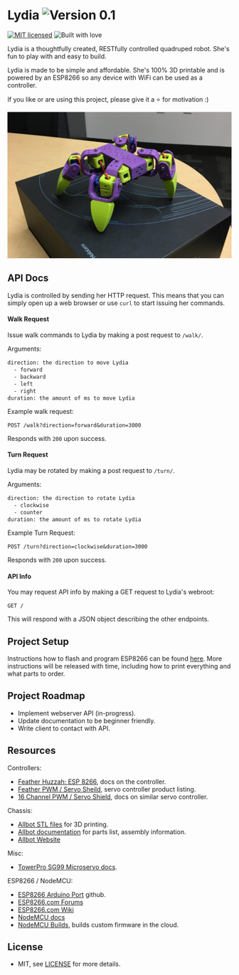 # Lydia ![Version 0.1](https://img.shields.io/badge/Version-0.1-green.svg)


[![MIT licensed](https://img.shields.io/badge/license-MIT-blue.svg)](/LICENSE)
![Built with love](https://img.shields.io/badge/built%20with-%E2%9D%A4-FF8080.svg)

Lydia is a thoughtfully created, RESTfully controlled quadruped robot. She's fun to play with and easy to build.

Lydia is made to be simple and affordable. She's 100% 3D printable and is powered by an ESP8266 so any device with WiFi can be used as a controller.

If you like or are using this project, please give it a :star: for motivation :)

![Picture of Lydia](/lydia.jpg)

## API Docs

Lydia is controlled by sending her HTTP request. This means that you can simply open up a web browser or use `curl` to start issuing her commands.

#### Walk Request

Issue walk commands to Lydia by making a post request to `/walk/`.

Arguments:

```
direction: the direction to move Lydia
  - forward
  - backward
  - left
  - right
duration: the amount of ms to move Lydia
```

Example walk request:

```
POST /walk?direction=forward&duration=3000
```

Responds with `200` upon success.

#### Turn Request

Lydia may be rotated by making a post request to `/turn/`.

Arguments:

```
direction: the direction to rotate Lydia
  - clockwise
  - counter
duration: the amount of ms to rotate Lydia
```

Example Turn Request:

```
POST /turn?direction=clockwise&duration=3000
```

Responds with `200` upon success.

#### API Info

You may request API info by making a GET request to Lydia's webroot:

```
GET /
```

This will respond with a JSON object describing the other endpoints.

## Project Setup

Instructions how to flash and program ESP8266 can be found [here](/arduino/README.md). More instructions will be released with time, including how to print everything and what parts to order.

## Project Roadmap

- Implement webserver API (in-progress).
- Update documentation to be beginner friendly.
- Write client to contact with API.

## Resources

Controllers:

- [Feather Huzzah: ESP 8266](https://learn.adafruit.com/adafruit-feather-huzzah-esp8266?view=all), docs on the controller.
- [Feather PWM / Servo Sheild](https://www.adafruit.com/products/2928), servo controller product listing.
- [16 Channel PWM / Servo Shield](https://learn.adafruit.com/adafruit-16-channel-pwm-slash-servo-shield?view=all), docs on similar servo controller.

Chassis:

- [Allbot STL files](http://www.thingiverse.com/thing:1434665) for 3D printing.
- [Allbot documentation](http://manuals.velleman.eu/category.php) for parts list, assembly information.
- [Allbot Website](http://www.allbot.eu/)

Misc:

- [TowerPro SG99 Microservo docs](http://www.micropik.com/PDF/SG90Servo.pdf).

ESP8266 / NodeMCU:

- [ESP8266 Arduino Port](https://github.com/esp8266/Arduino) github.
- [ESP8266.com Forums](http://www.esp8266.com/)
- [ESP8266.com Wiki](http://www.esp8266.com/wiki)
- [NodeMCU docs](http://nodemcu.readthedocs.io/en/dev/)
- [NodeMCU Builds](http://nodemcu-build.com/), builds custom firmware in the cloud.

## License

- MIT, see [LICENSE](/LICENSE) for more details.
